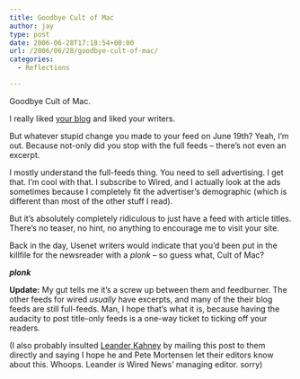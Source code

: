 ```yaml
---
title: Goodbye Cult of Mac
author: jay
type: post
date: 2006-06-28T17:18:54+00:00
url: /2006/06/28/goodbye-cult-of-mac/
categories:
  - Reflections

---
```

Goodbye Cult of Mac.

I really liked [your blog][1] and liked your writers.

But whatever stupid change you made to your feed on June 19th? Yeah, I’m out. Because not-only did you stop with the full feeds &#8211; there’s not even an excerpt.

I mostly understand the full-feeds thing. You need to sell advertising. I get that. I’m cool with that. I subscribe to Wired, and I actually look at the ads sometimes because I completely fit the advertiser’s demographic (which is different than most of the other stuff I read).

But it’s absolutely completely ridiculous to just have a feed with article titles. There’s no teaser, no hint, no anything to encourage me to visit your site.

Back in the day, Usenet writers would indicate that you’d been put in the killfile for the newsreader with a _plonk_ &#8211; so guess what, Cult of Mac?

**_plonk_**

**Update:** My gut tells me it’s a screw up between them and feedburner. The other feeds for wired _usually_ have excerpts, and many of the their blog feeds are still full-feeds. Man, I hope that’s what it is, because having the audacity to post title-only feeds is a one-way ticket to ticking off your readers.

(I also probably insulted [Leander Kahney][2] by mailing this post to them directly and saying I hope he and Pete Mortensen let their editors know about this. Whoops. Leander _is_ Wired News’ managing editor. sorry)

 [1]: http://blog.wired.com/cultofmac/
 [2]: http://cultofmac.com/?page_id=2